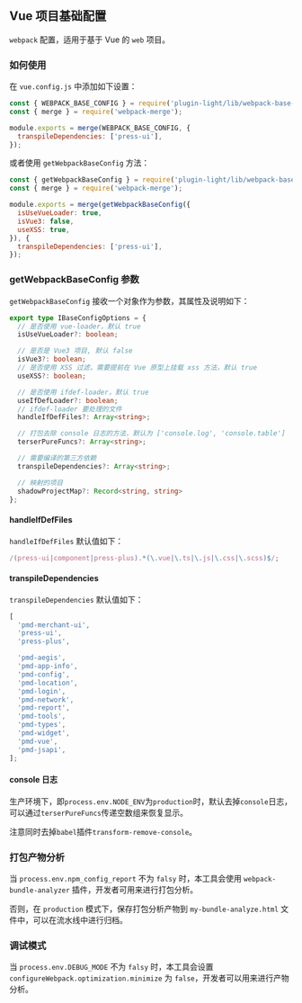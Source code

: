 ## Vue 项目基础配置

`webpack` 配置，适用于基于 Vue 的 `web` 项目。

### 如何使用

在 `vue.config.js` 中添加如下设置：

```js
const { WEBPACK_BASE_CONFIG } = require('plugin-light/lib/webpack-base-config');
const { merge } = require('webpack-merge');

module.exports = merge(WEBPACK_BASE_CONFIG, {
  transpileDependencies: ['press-ui'],
});
```

或者使用 `getWebpackBaseConfig` 方法：

```js
const { getWebpackBaseConfig } = require('plugin-light/lib/webpack-base-config');
const { merge } = require('webpack-merge');

module.exports = merge(getWebpackBaseConfig({
  isUseVueLoader: true,
  isVue3: false,
  useXSS: true,
}), {
  transpileDependencies: ['press-ui'],
});
```

### getWebpackBaseConfig 参数

`getWebpackBaseConfig` 接收一个对象作为参数，其属性及说明如下：

```ts
export type IBaseConfigOptions = {
  // 是否使用 vue-loader，默认 true
  isUseVueLoader?: boolean;

  // 是否是 Vue3 项目, 默认 false
  isVue3?: boolean;
  // 是否使用 XSS 过滤，需要提前在 Vue 原型上挂载 xss 方法，默认 true
  useXSS?: boolean;

  // 是否使用 ifdef-loader，默认 true
  useIfDefLoader?: boolean;
  // ifdef-loader 要处理的文件
  handleIfDefFiles?: Array<string>;

  // 打包去除 console 日志的方法，默认为 ['console.log', 'console.table']
  terserPureFuncs?: Array<string>;

  // 需要编译的第三方依赖
  transpileDependencies?: Array<string>;

  // 映射的项目
  shadowProjectMap?: Record<string, string>
};
```

#### handleIfDefFiles

`handleIfDefFiles` 默认值如下：

```ts
/(press-ui|component|press-plus).*(\.vue|\.ts|\.js|\.css|\.scss)$/;
```

#### transpileDependencies

`transpileDependencies` 默认值如下：

```ts
[
  'pmd-merchant-ui',
  'press-ui',
  'press-plus',

  'pmd-aegis',
  'pmd-app-info',
  'pmd-config',
  'pmd-location',
  'pmd-login',
  'pmd-network',
  'pmd-report',
  'pmd-tools',
  'pmd-types',
  'pmd-widget',
  'pmd-vue',
  'pmd-jsapi',
];
```

#### console 日志

生产环境下，即`process.env.NODE_ENV`为`production`时，默认去掉`console`日志，可以通过`terserPureFuncs`传递空数组来恢复显示。

注意同时去掉`babel`插件`transform-remove-console`。

### 打包产物分析

当 `process.env.npm_config_report` 不为 `falsy` 时，本工具会使用 `webpack-bundle-analyzer` 插件，开发者可用来进行打包分析。

否则，在 `production` 模式下，保存打包分析产物到 `my-bundle-analyze.html` 文件中，可以在流水线中进行归档。

### 调试模式

当 `process.env.DEBUG_MODE` 不为 `falsy` 时，本工具会设置 `configureWebpack.optimization.minimize` 为 `false`，开发者可以用来进行产物分析。
